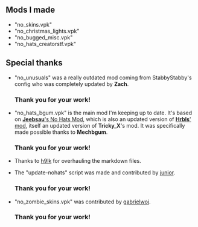 ## Mods I made
 * "no_skins.vpk"
 * "no_christmas_lights.vpk" 
 * "no_bugged_misc.vpk" 
 * "no_hats_creatorstf.vpk" 

## Special thanks

* "no_unusuals" was a really outdated mod coming from StabbyStabby's config who was completely updated by **Zach**. 
  ### Thank you for your work!
  
* "no_hats_bgum.vpk" is the main mod I'm keeping up to date. It's based on [**Jeebsau**'s No Hats Mod](https://www.teamfortress.tv/35222/no-hats-mod), which is also an updated version of [**Hrbls**' mod](https://www.teamfortress.tv/16179/no-hats-mod), itself an updated version of **Tricky_X**'s mod. It was specifically made possible thanks to **Mechbgum**. 
  ### Thank you for your work!
  
* Thanks to [h9lk](https://github.com/h9lk) for overhauling the markdown files.

* The "update-nohats" script was made and contributed by [junior](https://github.com/juniorsgithub).
  ### Thank you for your work!

* "no_zombie_skins.vpk" was contributed by [gabrielwoj](https://github.com/gabrielwoj).
  ### Thank you for your work!
